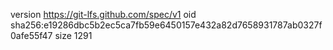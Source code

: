 version https://git-lfs.github.com/spec/v1
oid sha256:e19286dbc5b2ec5ca7fb59e6450157e432a82d7658931787ab0327f0afe55f47
size 1291
